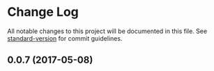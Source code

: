 # Change Log

All notable changes to this project will be documented in this file.
See [standard-version](https://github.com/conventional-changelog/standard-version) for commit guidelines.

<a name="0.0.7"></a>
## 0.0.7 (2017-05-08)
